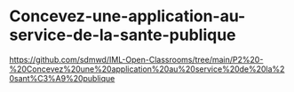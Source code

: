 # Concevez-une-application-au-service-de-la-sante-publique

https://github.com/sdmwd/IML-Open-Classrooms/tree/main/P2%20-%20Concevez%20une%20application%20au%20service%20de%20la%20sant%C3%A9%20publique
